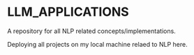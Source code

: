 # LLM_APPLICATIONS
A repository for all NLP related concepts/implementations.

Deploying all projects on my local machine relaed to NLP here. 
